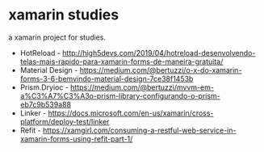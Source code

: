 # xamarin studies
a xamarin project for studies.

- HotReload - http://high5devs.com/2019/04/hotreload-desenvolvendo-telas-mais-rapido-para-xamarin-forms-de-maneira-gratuita/
- Material Design - https://medium.com/@bertuzzi/o-x-do-xamarin-forms-3-6-bemvindo-material-design-7ce38f1453b
- Prism.Dryioc - https://medium.com/@bertuzzi/mvvm-em-a%C3%A7%C3%A3o-prism-library-configurando-o-prism-eb7c9b539a88
- Linker - https://docs.microsoft.com/en-us/xamarin/cross-platform/deploy-test/linker
- Refit - https://xamgirl.com/consuming-a-restful-web-service-in-xamarin-forms-using-refit-part-1/
